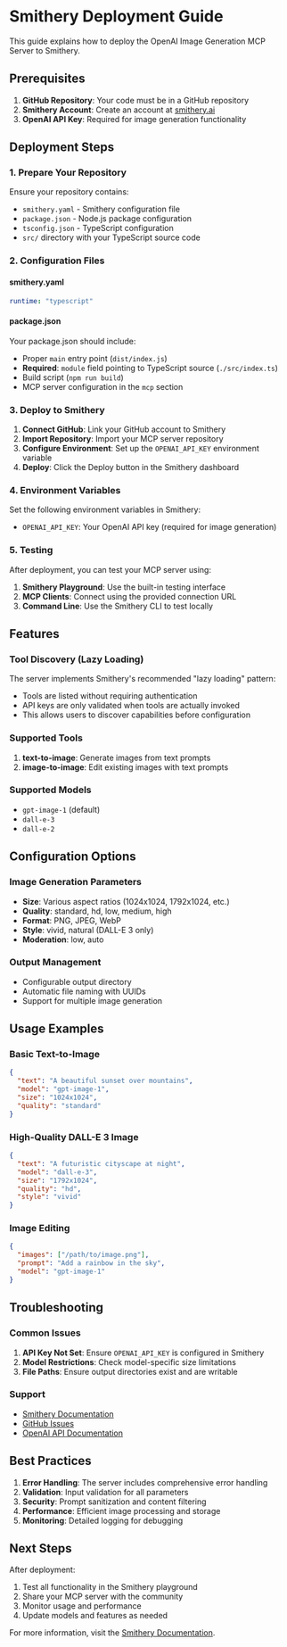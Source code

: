 # Smithery Deployment Guide

This guide explains how to deploy the OpenAI Image Generation MCP Server to Smithery.

## Prerequisites

1. **GitHub Repository**: Your code must be in a GitHub repository
2. **Smithery Account**: Create an account at [smithery.ai](https://smithery.ai)
3. **OpenAI API Key**: Required for image generation functionality

## Deployment Steps

### 1. Prepare Your Repository

Ensure your repository contains:
- `smithery.yaml` - Smithery configuration file
- `package.json` - Node.js package configuration
- `tsconfig.json` - TypeScript configuration
- `src/` directory with your TypeScript source code

### 2. Configuration Files

#### smithery.yaml
```yaml
runtime: "typescript"
```

#### package.json
Your package.json should include:
- Proper `main` entry point (`dist/index.js`)
- **Required**: `module` field pointing to TypeScript source (`./src/index.ts`)
- Build script (`npm run build`)
- MCP server configuration in the `mcp` section

### 3. Deploy to Smithery

1. **Connect GitHub**: Link your GitHub account to Smithery
2. **Import Repository**: Import your MCP server repository
3. **Configure Environment**: Set up the `OPENAI_API_KEY` environment variable
4. **Deploy**: Click the Deploy button in the Smithery dashboard

### 4. Environment Variables

Set the following environment variables in Smithery:

- `OPENAI_API_KEY`: Your OpenAI API key (required for image generation)

### 5. Testing

After deployment, you can test your MCP server using:

1. **Smithery Playground**: Use the built-in testing interface
2. **MCP Clients**: Connect using the provided connection URL
3. **Command Line**: Use the Smithery CLI to test locally

## Features

### Tool Discovery (Lazy Loading)

The server implements Smithery's recommended "lazy loading" pattern:

- Tools are listed without requiring authentication
- API keys are only validated when tools are actually invoked
- This allows users to discover capabilities before configuration

### Supported Tools

1. **text-to-image**: Generate images from text prompts
2. **image-to-image**: Edit existing images with text prompts

### Supported Models

- `gpt-image-1` (default)
- `dall-e-3`
- `dall-e-2`

## Configuration Options

### Image Generation Parameters

- **Size**: Various aspect ratios (1024x1024, 1792x1024, etc.)
- **Quality**: standard, hd, low, medium, high
- **Format**: PNG, JPEG, WebP
- **Style**: vivid, natural (DALL-E 3 only)
- **Moderation**: low, auto

### Output Management

- Configurable output directory
- Automatic file naming with UUIDs
- Support for multiple image generation

## Usage Examples

### Basic Text-to-Image
```json
{
  "text": "A beautiful sunset over mountains",
  "model": "gpt-image-1",
  "size": "1024x1024",
  "quality": "standard"
}
```

### High-Quality DALL-E 3 Image
```json
{
  "text": "A futuristic cityscape at night",
  "model": "dall-e-3",
  "size": "1792x1024",
  "quality": "hd",
  "style": "vivid"
}
```

### Image Editing
```json
{
  "images": ["/path/to/image.png"],
  "prompt": "Add a rainbow in the sky",
  "model": "gpt-image-1"
}
```

## Troubleshooting

### Common Issues

1. **API Key Not Set**: Ensure `OPENAI_API_KEY` is configured in Smithery
2. **Model Restrictions**: Check model-specific size limitations
3. **File Paths**: Ensure output directories exist and are writable

### Support

- [Smithery Documentation](https://smithery.ai/docs)
- [GitHub Issues](https://github.com/spartanz51/imagegen-mcp/issues)
- [OpenAI API Documentation](https://platform.openai.com/docs/api-reference/images)

## Best Practices

1. **Error Handling**: The server includes comprehensive error handling
2. **Validation**: Input validation for all parameters
3. **Security**: Prompt sanitization and content filtering
4. **Performance**: Efficient image processing and storage
5. **Monitoring**: Detailed logging for debugging

## Next Steps

After deployment:

1. Test all functionality in the Smithery playground
2. Share your MCP server with the community
3. Monitor usage and performance
4. Update models and features as needed

For more information, visit the [Smithery Documentation](https://smithery.ai/docs/build/getting-started). 